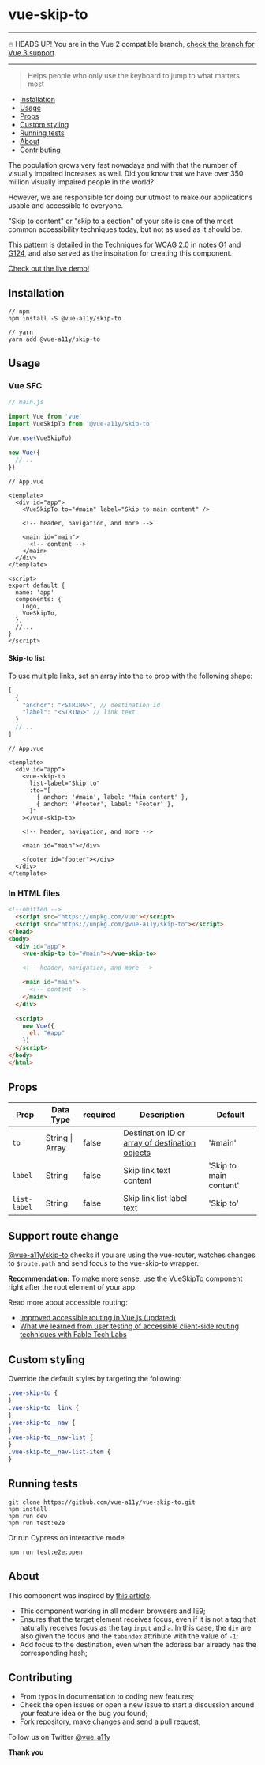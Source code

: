 # vue-skip-to

---
🔥 HEADS UP! You are in the Vue 2 compatible branch, [check the branch for Vue 3 support](https://github.com/vue-a11y/vue-skip-to/tree/next).

---

> Helps people who only use the keyboard to jump to what matters most

- [Installation](##installation)
- [Usage](##usage)
- [Props](##props)
- [Custom styling](##custom-styling)
- [Running tests](##running-tests)
- [About](##about)
- [Contributing](##contributing)

The population grows very fast nowadays and with that the number of visually impaired increases as well. Did you know that we have over 350 million visually impaired people in the world?

However, we are responsible for doing our utmost to make our applications usable and accessible to everyone.

"Skip to content" or "skip to a section" of your site is one of the most common accessibility techniques today, but not as used as it should be.

This pattern is detailed in the Techniques for WCAG 2.0 in notes [G1](https://www.w3.org/TR/WCAG20-TECHS/G1.html) and [G124](https://www.w3.org/TR/WCAG20-TECHS/G124.html), and also served as the inspiration for creating this component.

[Check out the live demo!](https://vue-skip-to.surge.sh)

## Installation

```shell
// npm
npm install -S @vue-a11y/skip-to

// yarn
yarn add @vue-a11y/skip-to
```

## Usage

### Vue SFC

```javascript
// main.js

import Vue from 'vue'
import VueSkipTo from '@vue-a11y/skip-to'

Vue.use(VueSkipTo)

new Vue({
  //...
})
```

```vue
// App.vue

<template>
  <div id="app">
    <VueSkipTo to="#main" label="Skip to main content" />

    <!-- header, navigation, and more -->

    <main id="main">
      <!-- content -->
    </main>
  </div>
</template>

<script>
export default {
  name: 'app'
  components: {
    Logo,
    VueSkipTo,
  },
  //...
}
</script>
```

#### Skip-to list

To use multiple links, set an array into the `to` prop with the following shape:

```js
[
  {
    "anchor": "<STRING>", // destination id
    "label": "<STRING>" // link text
  }
  //...
]
```

```vue
// App.vue

<template>
  <div id="app">
    <vue-skip-to
      list-label="Skip to"
      :to="[
        { anchor: '#main', label: 'Main content' },
        { anchor: '#footer', label: 'Footer' },
      ]"
    ></vue-skip-to>

    <!-- header, navigation, and more -->

    <main id="main"></div>

    <footer id="footer"></div>
  </div>
</template>
```

### In HTML files

```html
<!--omitted -->
  <script src="https://unpkg.com/vue"></script>
  <script src="https://unpkg.com/@vue-a11y/skip-to"></script>
</head>
<body>
  <div id="app">
    <vue-skip-to to="#main"></vue-skip-to>

    <!-- header, navigation, and more -->

    <main id="main">
      <!-- content -->
    </main>
  </div>

  <script>
    new Vue({
      el: "#app"
    })
  </script>
</body>
</html>
```

## Props

| Prop         | Data Type       | required | Description                                                       | Default                |
| ------------ | --------------- | -------- | ----------------------------------------------------------------- | ---------------------- |
| `to`         | String \| Array | false    | Destination ID or [array of destination objects](###skip-to-list) | '#main'                |
| `label`      | String          | false    | Skip link text content                                            | 'Skip to main content' |
| `list-label` | String          | false    | Skip link list label text                                         | 'Skip to'              |

## Support route change

[@vue-a11y/skip-to](https://github.com/vue-a11y/vue-skip-to) checks if you are using the vue-router, watches changes to `$route.path` and send focus to the vue-skip-to wrapper.

**Recommendation:** To make more sense, use the VueSkipTo component right after the root element of your app.

Read more about accessible routing:
- [Improved accessible routing in Vue.js (updated)](https://marcus.io/blog/improved-accessible-routing-vuejs)
- [What we learned from user testing of accessible client-side routing techniques with Fable Tech Labs](https://www.gatsbyjs.com/blog/2019-07-11-user-testing-accessible-client-routing/)

## Custom styling

Override the default styles by targeting the following:

```css
.vue-skip-to {
}
.vue-skip-to__link {
}
.vue-skip-to__nav {
}
.vue-skip-to__nav-list {
}
.vue-skip-to__nav-list-item {
}
```

## Running tests

```shell
git clone https://github.com/vue-a11y/vue-skip-to.git
npm install
npm run dev
npm run test:e2e
```

Or run Cypress on interactive mode

```shell
npm run test:e2e:open
```

## About

This component was inspired by [this article](http://www.nczonline.net/blog/2013/01/15/fixing-skip-to-content-links/).

- This component working in all modern browsers and IE9;
- Ensures that the target element receives focus, even if it is not a tag that naturally receives focus as the tag `input` and `a`. In this case, the `div` are also given the focus and the `tabindex` attribute with the value of `-1`;
- Add focus to the destination, even when the address bar already has the corresponding hash;

## Contributing

- From typos in documentation to coding new features;
- Check the open issues or open a new issue to start a discussion around your feature idea or the bug you found;
- Fork repository, make changes and send a pull request;

Follow us on Twitter [@vue_a11y](https://twitter.com/vue_a11y)

**Thank you**
